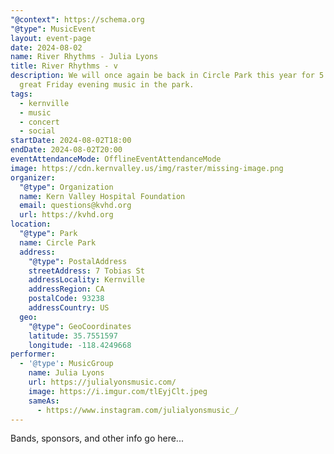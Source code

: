 ```yaml
---
"@context": https://schema.org
"@type": MusicEvent
layout: event-page
date: 2024-08-02
name: River Rhythms - Julia Lyons
title: River Rhythms - v
description: We will once again be back in Circle Park this year for 5 weeks of
  great Friday evening music in the park.
tags:
  - kernville
  - music
  - concert
  - social
startDate: 2024-08-02T18:00
endDate: 2024-08-02T20:00
eventAttendanceMode: OfflineEventAttendanceMode
image: https://cdn.kernvalley.us/img/raster/missing-image.png
organizer:
  "@type": Organization
  name: Kern Valley Hospital Foundation
  email: questions@kvhd.org
  url: https://kvhd.org
location:
  "@type": Park
  name: Circle Park
  address:
    "@type": PostalAddress
    streetAddress: 7 Tobias St
    addressLocality: Kernville
    addressRegion: CA
    postalCode: 93238
    addressCountry: US
  geo:
    "@type": GeoCoordinates
    latitude: 35.7551597
    longitude: -118.4249668
performer:
  - '@type': MusicGroup
    name: Julia Lyons
    url: https://julialyonsmusic.com/
    image: https://i.imgur.com/tlEyjClt.jpeg
    sameAs:
      - https://www.instagram.com/julialyonsmusic_/
---
```

Bands, sponsors, and other info go here...
